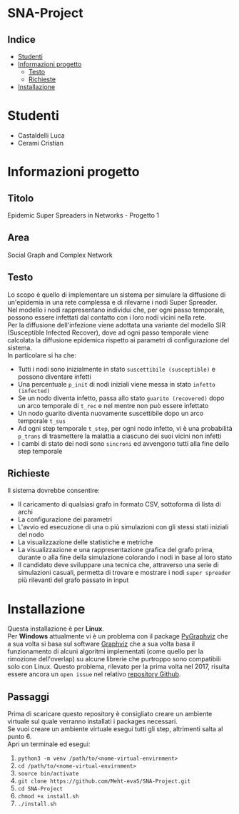 # SNA-Project

## **Indice**

- [Studenti](#studenti)
- [Informazioni progetto](#info_progetto)
	- [Testo](#testo)
	- [Richieste](#richieste)
- [Installazione](#installazione)


# **Studenti**
- Castaldelli Luca
- Cerami Cristian


# **Informazioni progetto**

## Titolo
Epidemic Super Spreaders in Networks - Progetto 1

## Area
Social Graph and Complex Network

## Testo
Lo scopo è quello di implementare un sistema per simulare la diffusione di un'epidemia in una rete complessa e di rilevarne i nodi Super Spreader.<br>
Nel modello i nodi rappresentano individui che, per ogni passo temporale, possono essere infettati dal contatto con i loro nodi vicini nella rete.<br>
Per la diffusione dell'infezione viene adottata una variante del modello SIR (Susceptible Infected Recover), dove ad ogni passo temporale viene calcolata la diffusione epidemica rispetto ai parametri di configurazione del sistema.<br>
In particolare si ha che:
- Tutti i nodi sono inizialmente in stato `suscettibile (susceptible)` e possono diventare infetti
- Una percentuale `p_init` di nodi iniziali viene messa in stato `infetto (infected)`
- Se un nodo diventa infetto, passa allo stato `guarito (recovered)` dopo un arco temporale di `t_rec` e nel mentre non può essere infettato
- Un nodo guarito diventa nuovamente suscettibile dopo un arco temporale `t_sus`
- Ad ogni step temporale `t_step`, per ogni nodo infetto, vi è una probabilità `p_trans` di trasmettere la malattia a ciascuno dei suoi vicini non infetti
- I cambi di stato dei nodi sono `sincroni` ed avvengono tutti alla fine dello step temporale

## Richieste
Il sistema dovrebbe consentire:
- Il caricamento di qualsiasi grafo in formato CSV, sottoforma di lista di archi
- La configurazione dei parametri
- L'avvio ed esecuzione di una o più simulazioni con gli stessi stati iniziali del nodo
- La visualizzazione delle statistiche e metriche
- La visualizzazione e una rappresentazione grafica del grafo prima, durante o alla fine della simulazione colorando i nodi in base al loro stato
- Il candidato deve sviluppare una tecnica che, attraverso una serie di simulazioni casuali, permetta di trovare e mostrare i nodi `super spreader` più rilevanti del grafo passato in input


# **Installazione**
Questa installazione è per <b>Linux</b>.<br>
Per <b>Windows</b> attualmente vi è un problema con il package [PyGraphviz](https://pygraphviz.github.io/documentation/stable/install.html) che a sua volta si basa sul software [Graphviz](https://graphviz.org/download/) che a sua volta basa il funzionamento di alcuni algoritmi implementati (come quello per la rimozione dell'overlap) su alcune librerie che purtroppo sono compatibili solo con Linux. Questo problema, rilevato per la prima volta nel 2017, risulta essere ancora un `open issue` nel relativo [repository Github](https://github.com/ellson/MOTHBALLED-graphviz/issues/1269).

## Passaggi
Prima di scaricare questo repository è consigliato creare un ambiente virtuale sul quale verranno installati i packages necessari.<br>
Se vuoi creare un ambiente virtuale esegui tutti gli step, altrimenti salta al punto 6.<br>
Apri un terminale ed esegui:
1) `python3 -m venv /path/to/<nome-virtual-envirnment>`
2) `cd /path/to/<nome-virtual-envirnment>`
3) `source bin/activate`
4) `git clone https://github.com/Meht-evaS/SNA-Project.git`
5) `cd SNA-Project`
6) `chmod +x install.sh`
7) `./install.sh`